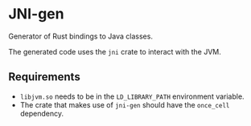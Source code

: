 JNI-gen
=======

Generator of Rust bindings to Java classes.

The generated code uses the `jni` crate to interact with the JVM.

Requirements
------------

* `libjvm.so` needs to be in the `LD_LIBRARY_PATH` environment variable.
* The crate that makes use of `jni-gen` should have the `once_cell` dependency.
